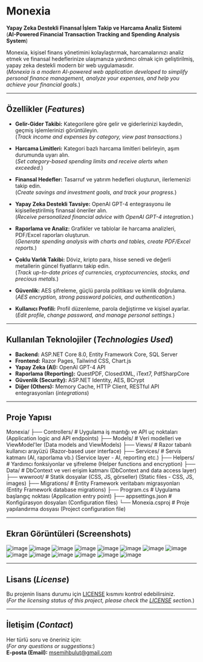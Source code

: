 # Monexia

**Yapay Zeka Destekli Finansal İşlem Takip ve Harcama Analiz Sistemi**     
(**AI-Powered Financial Transaction Tracking and Spending Analysis System**)

Monexia, kişisel finans yönetimini kolaylaştırmak, harcamalarınızı analiz etmek ve finansal hedeflerinize ulaşmanıza yardımcı olmak için geliştirilmiş, yapay zeka destekli modern bir web uygulamasıdır.     
(*Monexia is a modern AI-powered web application developed to simplify personal finance management, analyze your expenses, and help you achieve your financial goals.*)

---

## Özellikler (*Features*)

- **Gelir-Gider Takibi:** Kategorilere göre gelir ve giderlerinizi kaydedin, geçmiş işlemlerinizi görüntüleyin.  
  (*Track income and expenses by category, view past transactions.*)

- **Harcama Limitleri:** Kategori bazlı harcama limitleri belirleyin, aşım durumunda uyarı alın.  
  (*Set category-based spending limits and receive alerts when exceeded.*)

- **Finansal Hedefler:** Tasarruf ve yatırım hedefleri oluşturun, ilerlemenizi takip edin.  
  (*Create savings and investment goals, and track your progress.*)

- **Yapay Zeka Destekli Tavsiye:** OpenAI GPT-4 entegrasyonu ile kişiselleştirilmiş finansal öneriler alın.  
  (*Receive personalized financial advice with OpenAI GPT-4 integration.*)

- **Raporlama ve Analiz:** Grafikler ve tablolar ile harcama analizleri, PDF/Excel raporları oluşturun.  
  (*Generate spending analysis with charts and tables, create PDF/Excel reports.*)

- **Çoklu Varlık Takibi:** Döviz, kripto para, hisse senedi ve değerli metallerin güncel fiyatlarını takip edin.  
  (*Track up-to-date prices of currencies, cryptocurrencies, stocks, and precious metals.*)

- **Güvenlik:** AES şifreleme, güçlü parola politikası ve kimlik doğrulama.  
  (*AES encryption, strong password policies, and authentication.*)

- **Kullanıcı Profili:** Profil düzenleme, parola değiştirme ve kişisel ayarlar.  
  (*Edit profile, change password, and manage personal settings.*)

---

## Kullanılan Teknolojiler (*Technologies Used*)

- **Backend:** ASP.NET Core 8.0, Entity Framework Core, SQL Server  
- **Frontend:** Razor Pages, Tailwind CSS, Chart.js  
- **Yapay Zeka (AI):** OpenAI GPT-4 API  
- **Raporlama (Reporting):** QuestPDF, ClosedXML, iText7, PdfSharpCore  
- **Güvenlik (Security):** ASP.NET Identity, AES, BCrypt  
- **Diğer (Others):** Memory Cache, HTTP Client, RESTful API entegrasyonları (*integrations*)

---

##  Proje Yapısı
Monexia/
├── Controllers/          # Uygulama iş mantığı ve API uç noktaları (Application logic and API endpoints)
├── Models/               # Veri modelleri ve ViewModel'ler (Data models and ViewModels)
├── Views/                # Razor tabanlı kullanıcı arayüzü (Razor-based user interface)
├── Services/             # Servis katmanı (AI, raporlama vb.) (Service layer - AI, reporting etc.)
├── Helpers/              # Yardımcı fonksiyonlar ve şifreleme (Helper functions and encryption)
├── Data/                 # DbContext ve veri erişim katmanı (DbContext and data access layer)
├── wwwroot/              # Statik dosyalar (CSS, JS, görseller) (Static files - CSS, JS, images)
├── Migrations/           # Entity Framework veritabanı migrasyonları (Entity Framework database migrations)
├── Program.cs            # Uygulama başlangıç noktası (Application entry point)
├── appsettings.json      # Konfigürasyon dosyaları (Configuration files)
└── Monexia.csproj        # Proje yapılandırma dosyası (Project configuration file)



---


## Ekran Görüntüleri (Screenshots)
![image](https://github.com/user-attachments/assets/b3cd491f-ce3f-4ce3-8bdc-4396e7ef6ea8)
![image](https://github.com/user-attachments/assets/e6aa2b7f-aaee-4a65-809d-d32c1e7a0b3c)
![image](https://github.com/user-attachments/assets/e7376e32-0bf6-4d8f-8d0f-2635845b7dfe)
![image](https://github.com/user-attachments/assets/fda3b0cc-5b26-4075-b7b9-f54e75570184)
![image](https://github.com/user-attachments/assets/ed76b183-6319-463e-ac9d-2d9679cc652e)
![image](https://github.com/user-attachments/assets/0052af01-8368-44fc-8acb-5799e6af7387)
![image](https://github.com/user-attachments/assets/d1833297-5512-426d-a8d7-82bca3e10d61)
![image](https://github.com/user-attachments/assets/65507b0b-c69b-4716-88a5-8a9cdf869100)
![image](https://github.com/user-attachments/assets/c4ebf01d-3e62-47f7-af3f-95b4ba17e1ce)
![image](https://github.com/user-attachments/assets/0a744441-0832-452e-991b-975a6332c8ad)
![image](https://github.com/user-attachments/assets/a16bfd40-ad62-443f-b6eb-6c59adf08bde)
![image](https://github.com/user-attachments/assets/bdbc6670-957b-404b-b1d3-f226b5e9451b)
![image](https://github.com/user-attachments/assets/40ebeb49-d78b-4b27-ba9c-95e4573a938f)
![image](https://github.com/user-attachments/assets/b910941d-d6e4-484b-b6f8-3429e16f0c80)


---


## Lisans (*License*)

Bu projenin lisans durumu için [LICENSE](LICENSE) kısmını kontrol edebilirsiniz.  
(*For the licensing status of this project, please check the [LICENSE](LICENSE) section.*)

---

## İletişim (*Contact*)

Her türlü soru ve öneriniz için:  
(*For any questions or suggestions:*)  
**E-posta (Email):** msemihbulut@gmail.com
